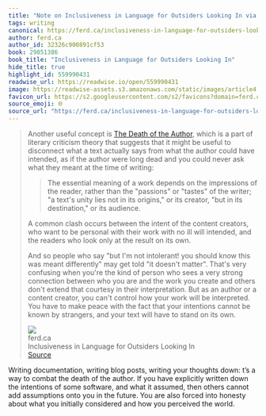 ```yaml
---
title: "Note on Inclusiveness in Language for Outsiders Looking In via ferd.ca"
tags: writing
canonical: https://ferd.ca/inclusiveness-in-language-for-outsiders-looking-in.html
author: ferd.ca
author_id: 32326c900891cf53
book: 29851386
book_title: "Inclusiveness in Language for Outsiders Looking In"
hide_title: true
highlight_id: 559990431
readwise_url: https://readwise.io/open/559990431
image: https://readwise-assets.s3.amazonaws.com/static/images/article4.6bc1851654a0.png
favicon_url: https://s2.googleusercontent.com/s2/favicons?domain=ferd.ca
source_emoji: 🌐
source_url: "https://ferd.ca/inclusiveness-in-language-for-outsiders-looking-in.html#:~:text=Another%20useful%20concept,on%20its%20own."
---
```


> Another useful concept is [The Death of the Author](https://en.wikipedia.org/wiki/The_Death_of_the_Author), which is a part of literary criticism theory that suggests that it might be useful to disconnect what a text actually says from what the author could have intended, as if the author were long dead and you could never ask what they meant at the time of writing:
> 
> > The essential meaning of a work depends on the impressions of the reader, rather than the "passions" or "tastes" of the writer; "a text's unity lies not in its origins," or its creator, "but in its destination," or its audience.
> 
> A common clash occurs between the intent of the content creators, who want to be personal with their work with no ill will intended, and the readers who look only at the result on its own.
> 
> And so people who say "but I'm not intolerant! you should know this was meant differently" may get told "it doesn't matter". That's very confusing when you're the kind of person who sees a very strong connection between who you are and the work you create and others don't extend that courtesy in their interpretation. But as an author or a content creator, you can't control how your work will be interpreted. You have to make peace with the fact that your intentions cannot be known by strangers, and your text will have to stand on its own.
> <div class="quoteback-footer"><div class="quoteback-avatar"><img class="mini-favicon" src="https://s2.googleusercontent.com/s2/favicons?domain=ferd.ca"></div><div class="quoteback-metadata"><div class="metadata-inner"><span style="display:none">FROM:</span><div aria-label="ferd.ca" class="quoteback-author"> ferd.ca</div><div aria-label="Inclusiveness in Language for Outsiders Looking In" class="quoteback-title"> Inclusiveness in Language for Outsiders Looking In</div></div></div><div class="quoteback-backlink"><a target="_blank" aria-label="go to the full text of this quotation" rel="noopener" href="https://ferd.ca/inclusiveness-in-language-for-outsiders-looking-in.html#:~:text=Another%20useful%20concept,on%20its%20own." class="quoteback-arrow"> Source</a></div></div>

Writing documentation, writing blog posts, writing your thoughts down: t’s a way to combat the death of the author. If you have explicitly written down the intentions of some software, and what it assumed, then others cannot add assumptions onto you in the future. You are also forced into honesty about what you initially considered and how you perceived the world. 